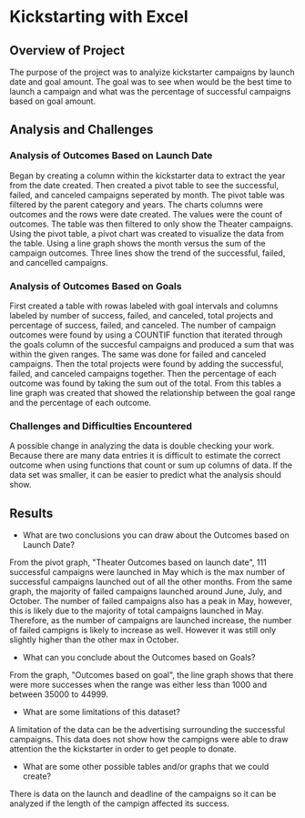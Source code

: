 # Kickstarting with Excel

## Overview of Project

The purpose of the project was to analyize kickstarter campaigns by launch date and goal amount. The goal was to see when would be the best time to launch a campaign and what was the percentage of successful campaigns based on goal amount.

## Analysis and Challenges

### Analysis of Outcomes Based on Launch Date
Began by creating a column within the kickstarter data to extract the year from the date created. Then created a pivot table to see the successful, failed, and canceled campaigns seperated by month. The pivot table was filtered by the parent category and years. The charts columns were outcomes and the rows were date created. The values were the count of outcomes. The table was then filtered to only show the Theater campaigns. Using the pivot table, a pivot chart was created to visualize the data from the table. Using a line graph shows the month versus the sum of the campaign outcomes. Three lines show the trend of the successful, failed, and cancelled campaigns.

### Analysis of Outcomes Based on Goals
First created a table with rowas labeled with goal intervals and columns labeled by number of success, failed, and canceled, total projects and percentage of success, failed, and canceled. The number of campaign outcomes were found by using a COUNTIF function that iterated through the goals column of the succesful campaigns and produced a sum that was within the given ranges. The same was done for failed and canceled campaigns. Then the total projects were found by adding the successful, failed, and canceled campaigns together. Then the percentage of each outcome was found by taking the sum out of the total. From this tables a line graph was created that showed the relationship between the goal range and the percentage of each outcome. 

### Challenges and Difficulties Encountered

A possible change in analyzing the data is double checking your work. Because there are many data entries it is difficult to estimate the correct outcome when using functions that count or sum up columns of data. If the data set was smaller, it can be easier to predict what the analysis should show. 

## Results

- What are two conclusions you can draw about the Outcomes based on Launch Date?

From the pivot graph, "Theater Outcomes based on launch date", 111 successful campaigns were launched in May which is the max number of successful campaigns launched out of all the other months. From the same graph, the majority of failed campaigns launched around June, July, and October. The number of failed campaigns also has a peak in May, however, this is likely due to the majority of total campaigns launched in May. Therefore, as the number of campaigns are launched increase, the number of failed campigns is likely to increase as well. However it was still only slightly higher than the other max in October. 

- What can you conclude about the Outcomes based on Goals?

From the graph, "Outcomes based on goal", the line graph shows that there were more successes when the range was either less than 1000 and between 35000 to 44999.   

- What are some limitations of this dataset?

A limitation of the data can be the advertising surrounding the successful campaigns. This data does not show how the campigns were able to draw attention the the kickstarter in order to get people to donate. 

- What are some other possible tables and/or graphs that we could create?

There is data on the launch and deadline of the campaigns so it can be analyzed if the length of the campign affected its success. 
